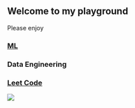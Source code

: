 ## Welcome to my playground

Please enjoy

### [ML](https://github.com/jieunlim/ML)
### Data Engineering
### [Leet Code](https://github.com/jieunlim/Leetcode)


<img src='https://www.softwebsolutions.com/wp-content/uploads/2016/07/Data-Science.jpg'>
